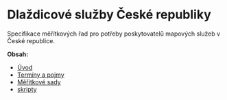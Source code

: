 # Dlaždicové služby České republiky
Specifikace měřítkových řad pro potřeby poskytovatelů mapových služeb v České
republice.

**Obsah:**

* [Úvod](01-uvod.md)
* [Termíny a pojmy](02-terminy.md)
* [Měřítkové sady](03-tile-matrix-set.md)
* [skripty](scripts/)
